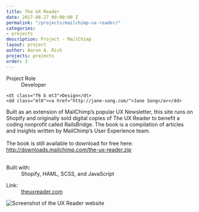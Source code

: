 ```yaml
---
title: The UX Reader
date: 2017-08-27 00:00:00 Z
permalink: "/projects/mailchimp-ux-reader/"
categories:
- projects
description: Project - MailChimp
layout: project
author: Aaron A. Rich
projects: projects
order: 3
---
```


<div class="fl w-100 w-25-l pt1">
  <dl class="lh-title mt0">
    <dt class="f6 b">Project Role</dt>
    <dd class="ml0">Developer</dd>

    <dt class="f6 b mt3">Design</dt>
    <dd class="ml0"><a href="http://jane-song.com/">Jane Song</a></dd>
  </dl>
</div>

<div class="fr w-100 w-75-l mb0-l mb3">
  Built as an extension of MailChimp’s popular UX Newsletter, this site runs on Shopify and originally sold digital copies of The UX Reader to benefit a coding nonprofit called RailsBridge. The book is a compilation of articles and insights written by MailChimp’s User Experience team.
  <br>
  <br>
  The book is still available to download for free here: <a href="http://downloads.mailchimp.com/the-ux-reader.zip">http://downloads.mailchimp.com/the-ux-reader.zip</a>
  <br>
  <br>
  <dl class="lh-title mv2">
    <dt class="dib b">Built with:</dt>
    <dd class="dib ml0">Shopify, HAML, SCSS, and JavaScript</dd>
  </dl>

  <dl class="lh-title mv2">
    <dt class="dib b">Link:</dt>
    <dd class="dib ml0"><a href="https://theuxreader.com/">theuxreader.com</a></dd>
  </dl>
</div>

<div class="fl pv3 pv3-ns">

  <div class="fr-ns w-100 ml3-l mv3 browser">
    <img alt="Screenshot of the UX Reader website" src="{{ site.url }}/assets/ux_reader/1.jpg" class="w-100"/>
  </div>

</div>

